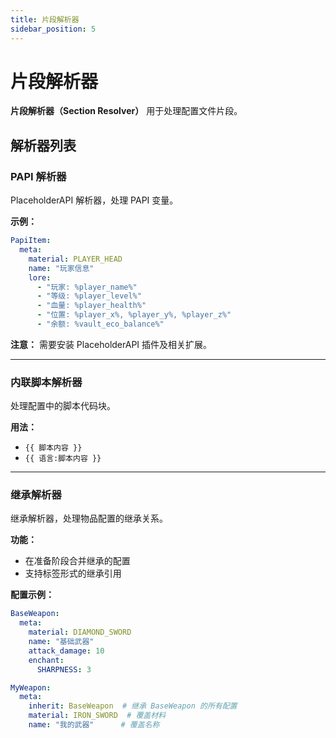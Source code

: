 ```yaml
---
title: 片段解析器
sidebar_position: 5
---
```


# 片段解析器

**片段解析器（Section Resolver）** 用于处理配置文件片段。

## 解析器列表

### PAPI 解析器

PlaceholderAPI 解析器，处理 PAPI 变量。

**示例：**
```yaml
PapiItem:
  meta:
    material: PLAYER_HEAD
    name: "玩家信息"
    lore:
      - "玩家: %player_name%"
      - "等级: %player_level%"
      - "血量: %player_health%"
      - "位置: %player_x%, %player_y%, %player_z%"
      - "余额: %vault_eco_balance%"
```

**注意：** 需要安装 PlaceholderAPI 插件及相关扩展。

---

### 内联脚本解析器

处理配置中的脚本代码块。

**用法：**
- `{{ 脚本内容 }}`
- `{{ 语言:脚本内容 }}`

---

### 继承解析器

继承解析器，处理物品配置的继承关系。

**功能：**
- 在准备阶段合并继承的配置
- 支持标签形式的继承引用

**配置示例：**
```yaml
BaseWeapon:
  meta:
    material: DIAMOND_SWORD
    name: "基础武器"
    attack_damage: 10
    enchant:
      SHARPNESS: 3

MyWeapon:
  meta:
    inherit: BaseWeapon  # 继承 BaseWeapon 的所有配置
    material: IRON_SWORD  # 覆盖材料
    name: "我的武器"      # 覆盖名称
```
